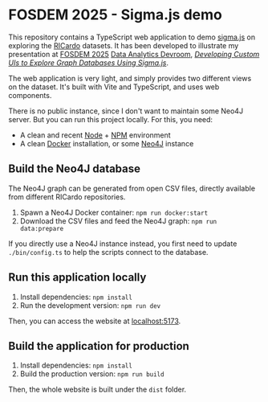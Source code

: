 # FOSDEM 2025 - Sigma.js demo

This repository contains a TypeScript web application to demo [sigma.js](https://sigmajs.org) on exploring the [RICardo](https://ricardo.medialab.sciences-po.fr/) datasets. It has been developed to illustrate my presentation at [FOSDEM 2025](https://fosdem.org/2025/) [Data Analytics Devroom](https://fosdem.org/2025/schedule/track/analytics/), [_Developing Custom UIs to Explore Graph Databases Using Sigma.js_](https://fosdem.org/2025/schedule/event/fosdem-2025-5614-developing-custom-uis-to-explore-graph-databases-using-sigma-js/).

The web application is very light, and simply provides two different views on the dataset. It's built with Vite and TypeScript, and uses web components.

There is no public instance, since I don't want to maintain some Neo4J server. But you can run this project locally. For this, you need:

- A clean and recent [Node](https://nodejs.org/en) + [NPM](https://npmjs.com/) environment
- A clean [Docker](https://hub.docker.com/_/neo4j) installation, or some [Neo4J](https://neo4j.com/) instance

## Build the Neo4J database

The Neo4J graph can be generated from open CSV files, directly available from different RICardo repositories.

1. Spawn a Neo4J Docker container: `npm run docker:start`
2. Download the CSV files and feed the Neo4J graph: `npm run data:prepare`

If you directly use a Neo4J instance instead, you first need to update `./bin/config.ts` to help the scripts connect to the database.

## Run this application locally

1. Install dependencies: `npm install`
2. Run the development version: `npm run dev`

Then, you can access the website at [localhost:5173](http://localhost:5173/).

## Build the application for production

1. Install dependencies: `npm install`
2. Build the production version: `npm run build`

Then, the whole website is built under the `dist` folder.
